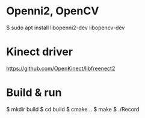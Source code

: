 # Openni2, OpenCV
$ sudo apt install libopenni2-dev libopencv-dev

# Kinect driver
https://github.com/OpenKinect/libfreenect2

# Build & run
$ mkdir build
$ cd build
$ cmake ..
$ make
$ ./Record
